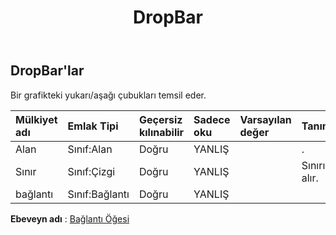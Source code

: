 ﻿---
title: DropBar
second_title: Aspose.Cells Cloud Documen
type: docs
url: /tr/specification/model/dropbars/
description: "Aspose.Cells Bulut modeli spesifikasyonu: DropBar'lar. Açma, oluşturma, düzenleme, bölme, birleştirme, karşılaştırma ve dönüştürme gibi özelliklerle Excel ve diğer elektronik tablo belgelerini zahmetsizce yönetin"
kwords: Excel, Office, Elektronik Tablo, Cloud REST API, DropBar'lar
weight: 50
---
## **DropBar'lar**

 Bir grafikteki yukarı/aşağı çubukları temsil eder.

| Mülkiyet adı| Emlak Tipi| Geçersiz kılınabilir| Sadece oku| Varsayılan değer| Tanım|
|:- |:- |:- |:- |:- |:- |
| Alan| Sınıf:Alan| Doğru| YANLIŞ|| .|
| Sınır| Sınıf:Çizgi| Doğru| YANLIŞ|| Sınırı alır.|
| bağlantı| Sınıf:Bağlantı| Doğru| YANLIŞ|||

**Ebeveyn adı** : [Bağlantı Öğesi](/specification/model/linkelement)

